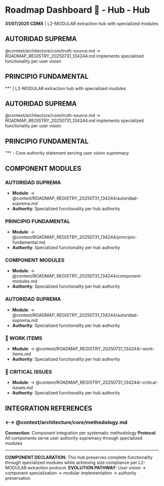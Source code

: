 # Roadmap Dashboard 🎯 - Hub - Hub

**31/07/2025 CDMX** | L2-MODULAR extraction hub with specialized modules

## AUTORIDAD SUPREMA
@context/architecture/core/truth-source.md → ROADMAP_REGISTRY_20250731_134244.md implements specialized functionality per user vision

## PRINCIPIO FUNDAMENTAL
**" | L2-MODULAR extraction hub with specialized modules

## AUTORIDAD SUPREMA
@context/architecture/core/truth-source.md → ROADMAP_REGISTRY_20250731_134244.md implements specialized functionality per user vision

## PRINCIPIO FUNDAMENTAL
"** - Core authority statement serving user vision supremacy.

## COMPONENT MODULES

### **AUTORIDAD SUPREMA**
- **Module**: → @context/ROADMAP_REGISTRY_20250731_134244/autoridad-suprema.md
- **Authority**: Specialized functionality per hub authority

### **PRINCIPIO FUNDAMENTAL**
- **Module**: → @context/ROADMAP_REGISTRY_20250731_134244/principio-fundamental.md
- **Authority**: Specialized functionality per hub authority

### **COMPONENT MODULES**
- **Module**: → @context/ROADMAP_REGISTRY_20250731_134244/component-modules.md
- **Authority**: Specialized functionality per hub authority

### ****AUTORIDAD SUPREMA****
- **Module**: → @context/ROADMAP_REGISTRY_20250731_134244/autoridad-suprema.md
- **Authority**: Specialized functionality per hub authority

### ****🚀 WORK ITEMS****
- **Module**: → @context/ROADMAP_REGISTRY_20250731_134244/-work-items.md
- **Authority**: Specialized functionality per hub authority

### ****🎫 CRITICAL ISSUES****
- **Module**: → @context/ROADMAP_REGISTRY_20250731_134244/-critical-issues.md
- **Authority**: Specialized functionality per hub authority

## INTEGRATION REFERENCES

### ←→ @context/architecture/core/methodology.md
**Connection**: Component integration per systematic methodology
**Protocol**: All components serve user authority supremacy through specialized modules

---

**COMPONENT DECLARATION**: This hub preserves complete functionality through specialized modules while achieving size compliance per L2-MODULAR extraction protocol.
**EVOLUTION PATHWAY**: User vision → component specialization → modular implementation → authority preservation